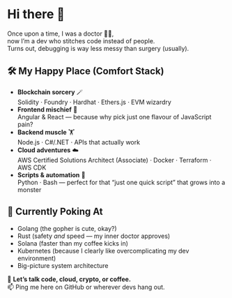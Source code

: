 # Hi there 🤗

Once upon a time, I was a doctor 👨‍⚕️,  
now I’m a dev who stitches code instead of people.  
Turns out, debugging is way less messy than surgery (usually).

## 🛠 My Happy Place (Comfort Stack)

- **Blockchain sorcery** 🪄  
  Solidity · Foundry · Hardhat · Ethers.js · EVM wizardry
- **Frontend mischief** 🎨  
  Angular & React — because why pick just one flavour of JavaScript pain?  
- **Backend muscle** 🏋️  
  Node.js · C#/.NET · APIs that actually work
- **Cloud adventures** ☁️  
  AWS Certified Solutions Architect (Associate) · Docker · Terraform · AWS CDK  
- **Scripts & automation** 🤖  
  Python · Bash — perfect for that “just one quick script” that grows into a monster

## 🌱 Currently Poking At

- Golang (the gopher is cute, okay?)  
- Rust (safety *and* speed — my inner doctor approves)  
- Solana (faster than my coffee kicks in)  
- Kubernetes (because I clearly like overcomplicating my dev environment)  
- Big-picture system architecture

💬 **Let’s talk code, cloud, crypto, or coffee.**  
📫 Ping me here on GitHub or wherever devs hang out.

<!--
**kyzooghost/kyzooghost** is a ✨ _special_ ✨ repository because its `README.md` (this file) appears on your GitHub profile.

Here are some ideas to get you started:

- 🔭 I’m currently working on ...
- 🌱 I’m currently learning ...
- 👯 I’m looking to collaborate on ...
- 🤔 I’m looking for help with ...
- 💬 Ask me about ...
- 📫 How to reach me: ...
- 😄 Pronouns: ...
- ⚡ Fun fact: ...
-->
